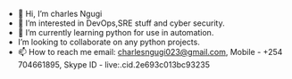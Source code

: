 - 👋 Hi, I’m charles Ngugi
- 👀 I’m interested in DevOps,SRE stuff and cyber security.
- 🌱 I’m currently learning python for use in automation.
- I’m looking to collaborate on any python projects.
- 📫 How to reach me email: charlesngugi023@gmail.com, Mobile - +254 704661895, Skype ID - live:.cid.2e693c013bc93235

<!---
charles-ngugi/charles-ngugi is a ✨ special ✨ repository because its `README.md` (this file) appears on your GitHub profile.
You can click the Preview link to take a look at your changes.
--->
